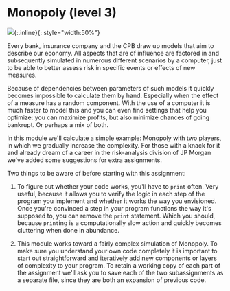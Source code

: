 # Monopoly (level 3)

![](MonopolyBordInternationaal.jpg){:.inline}{: style="width:50%"}

Every bank, insurance company and the CPB draw up models that aim to describe our economy. All aspects that are of influence are factored in and subsequently simulated in numerous different scenarios by a computer, just to be able to better assess risk in specific events or effects of new measures.

Because of dependencies between parameters of such models it quickly becomes impossible to calculate them by hand. Especially when the effect of a measure has a random component. With the use of a computer it is much faster to model this and you can even find settings that help you optimize: you can maximize profits, but also minimize chances of going bankrupt. Or perhaps a mix of both.

In this module we'll calculate a simple example: Monopoly with two players, in which we gradually increase the complexity. For those with a knack for it and already dream of a career in the risk-analysis division of JP Morgan we've added some suggestions for extra assignments.

Two things to be aware of before starting with this assignment:

1. To figure out whether your code works, you'll have to `print` often. Very useful, because it allows you to verify the logic in each step of the program you implement and whether it works the way you envisioned. Once you're convinced a step in your program functions the way it's supposed to, you can remove the `print` statement. Which you should, because `print`ing is a computationally slow action and quickly becomes cluttering when done in abundance.

2. This module works toward a fairly complex simulation of Monopoly. To make sure you understand your own code completely it is important to start out straightforward and iteratively add new components or layers of complexity to your program. To retain a working copy of each part of the assignment we'll ask you to save each of the two subassignments as a separate file, since they are both an expansion of previous code.
